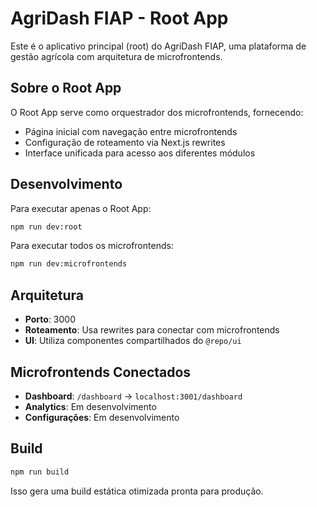# AgriDash FIAP - Root App

Este é o aplicativo principal (root) do AgriDash FIAP, uma plataforma de gestão agrícola com arquitetura de microfrontends.

## Sobre o Root App

O Root App serve como orquestrador dos microfrontends, fornecendo:
- Página inicial com navegação entre microfrontends
- Configuração de roteamento via Next.js rewrites
- Interface unificada para acesso aos diferentes módulos

## Desenvolvimento

Para executar apenas o Root App:

```bash
npm run dev:root
```

Para executar todos os microfrontends:

```bash
npm run dev:microfrontends
```

## Arquitetura

- **Porto**: 3000
- **Roteamento**: Usa rewrites para conectar com microfrontends
- **UI**: Utiliza componentes compartilhados do `@repo/ui`

## Microfrontends Conectados

- **Dashboard**: `/dashboard` → `localhost:3001/dashboard`
- **Analytics**: Em desenvolvimento
- **Configurações**: Em desenvolvimento

## Build

```bash
npm run build
```

Isso gera uma build estática otimizada pronta para produção.
